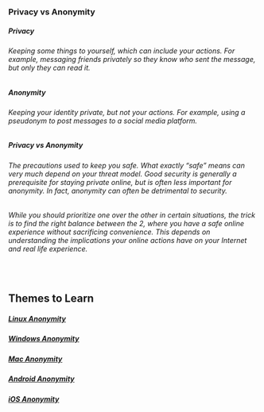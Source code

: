 ### Privacy vs Anonymity

##### Privacy
###### Keeping some things to yourself, which can include your actions. For example, messaging friends privately so they know who sent the message, but only they can read it. 

##### Anonymity
###### Keeping your identity private, but not your actions. For example, using a pseudonym to post messages to a social media platform.

##### Privacy vs Anonymity
###### The precautions used to keep you safe. What exactly “safe” means can very much depend on your threat model. Good security is generally a prerequisite for staying private online, but is often less important for anonymity. In fact, anonymity can often be detrimental to security.
###### While you should prioritize one over the other in certain situations, the trick is to find the right balance between the 2, where you have a safe online experience without sacrificing convenience. This depends on understanding the implications your online actions have on your Internet and real life experience.



<br>



## Themes to Learn

<h5><a href="https://gcab156.github.io/How-to-be-Anonymous/assets/dir/linux">Linux Anonymity</a></h5>
<h5><a href="https://gcab156.github.io/How-to-be-Anonymous/assets/dir/windows">Windows Anonymity</a></h5>
<h5><a href="https://gcab156.github.io/How-to-be-Anonymous/assets/dir/mac"> Mac Anonymity</a></h5>
<h5><a href="https://gcab156.github.io/How-to-be-Anonymous/assets/dir/android">Android Anonymity</a></h5>
<h5><a href="https://gcab156.github.io/How-to-be-Anonymous/assets/dir/ios">iOS Anonymity</a></h5>

<p> </p>
<p> </p>
<p> </p>
<p> </p>

<br>

<p> </p>
<p> </p>
<p> </p>
<p> </p>

<br>

<p> </p>
<p> </p>
<p> </p>
<p> </p>

<br>

<p> </p>
<p> </p>
<p> </p>
<p> </p>

<br>

<p> </p>
<p> </p>
<p> </p>
<p> </p>

<br>

<p> </p>
<p> </p>
<p> </p>
<p> </p>

<br>

<p> </p>
<p> </p>
<p> </p>
<p> </p>

<br>

<p> </p>
<p> </p>
<p> </p>
<p> </p>

<br>

<p> </p>
<p> </p>
<p> </p>
<p> </p>
